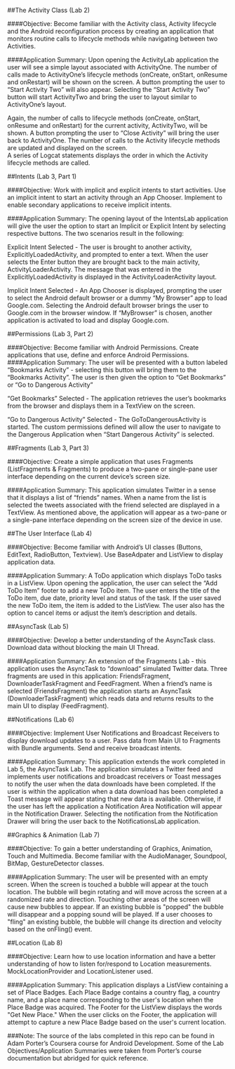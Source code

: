 ##The Activity Class  (Lab 2)

####Objective: 
Become familiar with the Activity class, Activity lifecycle and the Android reconfiguration process by creating an application that monitors routine calls to lifecycle methods while navigating between two Activities. 
                
####Application Summary: 
Upon opening the ActivityLab application the user will see a simple layout associated with ActivityOne. The number of calls made to ActivityOne’s lifecycle methods (onCreate, onStart, onResume and onRestart) will be shown on the screen. A button prompting the user to “Start Activity Two” will also appear. Selecting the “Start Activity Two” button will start ActivityTwo and bring the user to layout similar to ActivityOne’s layout. 

Again, the number of calls to lifecycle methods (onCreate, onStart, onResume and onRestart) for the current activity, ActivityTwo, will be shown. A button prompting the user to “Close Activity” will bring the user back to ActivityOne. The number of calls to the Activity lifecycle methods are updated and displayed on the screen.  
A series of Logcat statements displays the order in which the Activity lifecycle methods are called. 

##Intents (Lab 3, Part 1)

####Objective: 
Work with implicit and explicit intents to start activities. Use an implicit intent to start an activity through an App Chooser. Implement <intent-filters> to enable secondary applications to receive implicit intents.

####Application Summary: 
The opening layout of the IntentsLab application will give the user the option to start an Implicit or Explicit Intent by selecting respective buttons. The two scenarios result in the following:

Explicit Intent Selected - The user is brought to another activity, ExplicitlyLoadedActivity, and prompted to enter a text. When the user selects the Enter button they are brought back to the main activity, ActivityLoaderActivity. The message that was entered in the ExplicitlyLoadedActivity is displayed in the ActivityLoaderActivity layout. 

Implicit Intent Selected - An App Chooser is displayed, prompting the user to select the Android default browser or a dummy “My Browser” app to load Google.com. Selecting the Android default browser brings the user to Google.com in the browser window. If “MyBrowser” is chosen, another application is activated to load and display Google.com.

##Permissions (Lab 3, Part 2)

####Objective: 
Become familiar with Android Permissions. Create applications that use, define and enforce Android Permissions. 
####Application Summary: 
The user will be presented with a button labeled “Bookmarks Activity” - selecting this button will bring them to the “Bookmarks Activity”. The user is then given the option to “Get Bookmarks” or “Go to Dangerous Activity”

“Get Bookmarks” Selected - The application retrieves the user’s bookmarks from the browser and displays them in a TextView on the screen.

“Go to Dangerous Activity” Selected - The GoToDangerousActivity is started. The custom permissions defined will allow the user to navigate to the Dangerous Application when “Start Dangerous Activity” is selected.

##Fragments (Lab 3, Part 3)

####Objective: 
Create a simple application that uses Fragments (ListFragments & Fragments) to produce a two-pane or single-pane user interface depending on the current device’s screen size.

####Application Summary: 
This application simulates Twitter in a sense that it displays a list of “friends” names. When a name from the list is selected the tweets associated with the friend selected are displayed in a TextView. As mentioned above, the application will appear as a two-pane or a single-pane interface depending on the screen size of the device in use.

##The User Interface (Lab 4)

####Objective: 
Become familiar with Android’s UI classes (Buttons, EditText, RadioButton, Textview). Use BaseAdpater and ListView to display application data.

####Application Summary: 
A ToDo application which displays ToDo tasks in a ListView. Upon opening the application, the user can select the “Add ToDo Item” footer to add a new ToDo item. The user enters the title of the ToDo item, due date, priority level and status of the task. If the user saved the new ToDo item, the item is added to the ListView. The user also has the option to cancel items or adjust the item’s description and details.   

##AsyncTask (Lab 5)

####Objective: 
Develop a better understanding of the AsyncTask class. Download data without blocking the main UI Thread.

####Application Summary: 
An extension of the Fragments Lab - this application uses the AsyncTask to “download” simulated Twitter data. Three fragments are used in this application: FriendsFragment, DownloaderTaskFragment and FeedFragment. When a friend’s name is selected (FriendsFragment) the application starts an AsyncTask (DownloaderTaskFragment) which reads data and returns results to the main UI to display (FeedFragment).

##Notifications (Lab 6)

####Objective: 
Implement User Notifications and Broadcast Receivers to display download updates to a user. Pass data from Main UI to Fragments with Bundle arguments. Send and receive broadcast intents.

####Application Summary: 
This application extends the work completed in Lab 5, the AsyncTask Lab. The application simulates a Twitter feed and implements user notifications and broadcast receivers or Toast messages to notify the user when the data downloads have been completed. If the user is within the application when a data download has been completed a Toast message will appear stating that new data is available. Otherwise, if the user has left the application a Notification Area Notification will appear in the Notification Drawer. Selecting the notification from the Notification Drawer will bring the user back to the NotificationsLab application.  

##Graphics & Animation (Lab 7)

####Objective: 
To gain a better understanding of Graphics, Animation, Touch and Multimedia. Become familiar with the AudioManager, Soundpool, BitMap, GestureDetector classes. 

####Application Summary: 
The user will be presented with an empty screen. When the screen is touched a bubble will appear at the touch location. The bubble will begin rotating and will move across the screen at a randomized rate and direction. Touching other areas of the screen will cause new bubbles to appear. If an existing bubble is "popped" the bubble will disappear and a popping sound will be played. If a user chooses to "fling" an existing bubble, the bubble will change its direction and velocity based on the onFling() event.

##Location (Lab 8)

####Objective: 
Learn how to use location information and have a better understanding of how to listen for/respond to Location measurements. MockLocationProvider and LocationListener used. 

####Application Summary: 
This application displays a ListView containing a set of Place Badges. Each Place Badge contains a country flag, a country name, and a place name corresponding to the user's location when the Place Badge was acquired. The Footer for the ListView displays the words "Get New Place." When the user clicks on the Footer, the application will attempt to capture a new Place Badge based on the user's current location. 

###Note: The source of the labs completed in this repo can be found in Adam Porter’s Coursera course for Android Development. Some of the Lab Objectives/Application Summaries were taken from Porter’s course documentation but abridged for quick reference.
